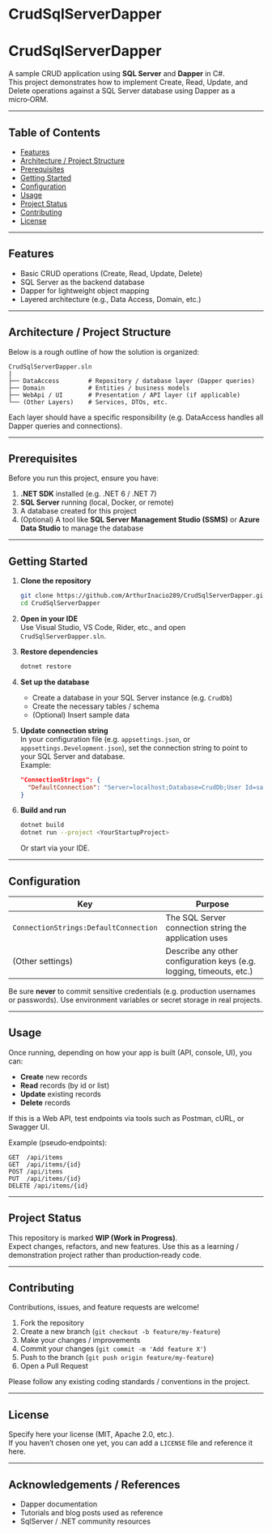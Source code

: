 # CrudSqlServerDapper
# CrudSqlServerDapper

A sample CRUD application using **SQL Server** and **Dapper** in C#.  
This project demonstrates how to implement Create, Read, Update, and Delete operations against a SQL Server database using Dapper as a micro‑ORM.

---

## Table of Contents

- [Features](#features)  
- [Architecture / Project Structure](#architecture--project-structure)  
- [Prerequisites](#prerequisites)  
- [Getting Started](#getting-started)  
- [Configuration](#configuration)  
- [Usage](#usage)  
- [Project Status](#project-status)  
- [Contributing](#contributing)  
- [License](#license)  

---

## Features

- Basic CRUD operations (Create, Read, Update, Delete)  
- SQL Server as the backend database  
- Dapper for lightweight object mapping  
- Layered architecture (e.g., Data Access, Domain, etc.)  

---

## Architecture / Project Structure

Below is a rough outline of how the solution is organized:

```
CrudSqlServerDapper.sln
|
├── DataAccess        # Repository / database layer (Dapper queries)
├── Domain            # Entities / business models
├── WebApi / UI       # Presentation / API layer (if applicable)
└── (Other Layers)    # Services, DTOs, etc.
```

Each layer should have a specific responsibility (e.g. DataAccess handles all Dapper queries and connections).

---

## Prerequisites

Before you run this project, ensure you have:

1. **.NET SDK** installed (e.g. .NET 6 / .NET 7)  
2. **SQL Server** running (local, Docker, or remote)  
3. A database created for this project  
4. (Optional) A tool like **SQL Server Management Studio (SSMS)** or **Azure Data Studio** to manage the database  

---

## Getting Started

1. **Clone the repository**  
   ```bash
   git clone https://github.com/ArthurInacio289/CrudSqlServerDapper.git
   cd CrudSqlServerDapper
   ```

2. **Open in your IDE**  
   Use Visual Studio, VS Code, Rider, etc., and open `CrudSqlServerDapper.sln`.

3. **Restore dependencies**  
   ```bash
   dotnet restore
   ```

4. **Set up the database**  
   - Create a database in your SQL Server instance (e.g. `CrudDb`)  
   - Create the necessary tables / schema  
   - (Optional) Insert sample data

5. **Update connection string**  
   In your configuration file (e.g. `appsettings.json`, or `appsettings.Development.json`), set the connection string to point to your SQL Server and database.  
   Example:
   ```json
   "ConnectionStrings": {
     "DefaultConnection": "Server=localhost;Database=CrudDb;User Id=sa;Password=YourPassword;TrustServerCertificate=True;"
   }
   ```

6. **Build and run**  
   ```bash
   dotnet build
   dotnet run --project <YourStartupProject>
   ```
   Or start via your IDE.

---

## Configuration

| Key | Purpose |
|-----|---------|
| `ConnectionStrings:DefaultConnection` | The SQL Server connection string the application uses |
| (Other settings) | Describe any other configuration keys (e.g. logging, timeouts, etc.) |

Be sure **never** to commit sensitive credentials (e.g. production usernames or passwords). Use environment variables or secret storage in real projects.

---

## Usage

Once running, depending on how your app is built (API, console, UI), you can:

- **Create** new records  
- **Read** records (by id or list)  
- **Update** existing records  
- **Delete** records  

If this is a Web API, test endpoints via tools such as Postman, cURL, or Swagger UI.

Example (pseudo‑endpoints):

```text
GET  /api/items
GET  /api/items/{id}
POST /api/items
PUT  /api/items/{id}
DELETE /api/items/{id}
```

---

## Project Status

This repository is marked **WIP (Work in Progress)**.  
Expect changes, refactors, and new features. Use this as a learning / demonstration project rather than production‑ready code.

---

## Contributing

Contributions, issues, and feature requests are welcome!

1. Fork the repository  
2. Create a new branch (`git checkout -b feature/my-feature`)  
3. Make your changes / improvements  
4. Commit your changes (`git commit -m 'Add feature X'`)  
5. Push to the branch (`git push origin feature/my-feature`)  
6. Open a Pull Request  

Please follow any existing coding standards / conventions in the project.

---

## License

Specify here your license (MIT, Apache 2.0, etc.).  
If you haven’t chosen one yet, you can add a `LICENSE` file and reference it here.

---

## Acknowledgements / References

- Dapper documentation  
- Tutorials and blog posts used as reference  
- SqlServer / .NET community resources  
